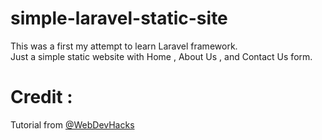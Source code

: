 # simple-laravel-static-site
This was a first my attempt to learn Laravel framework. <br>
Just a simple static website with Home , About Us , and Contact Us form.

# Credit :
Tutorial from [@WebDevHacks](https://www.youtube.com/channel/UCOPfHDKYCrmPUEghv23NZqQ)
